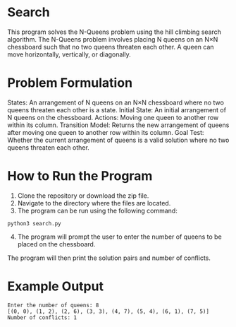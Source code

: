 # Search

This program solves the N-Queens problem using the hill climbing search algorithm. The N-Queens problem involves placing N queens on an N×N chessboard such that no two queens threaten each other. A queen can move horizontally, vertically, or diagonally.

# Problem Formulation

States: An arrangement of N queens on an N×N chessboard where no two queens threaten each other is a state.
Initial State: An initial arrangement of N queens on the chessboard.
Actions: Moving one queen to another row within its column.
Transition Model: Returns the new arrangement of queens after moving one queen to another row within its column.
Goal Test: Whether the current arrangement of queens is a valid solution where no two queens threaten each other.

# How to Run the Program

1. Clone the repository or download the zip file.
2. Navigate to the directory where the files are located.
3. The program can be run using the following command:
```
python3 search.py
```
4. The program will prompt the user to enter the number of queens to be placed on the chessboard.

The program will then print the solution pairs and number of conflicts.

# Example Output

```
Enter the number of queens: 8
[(0, 0), (1, 2), (2, 6), (3, 3), (4, 7), (5, 4), (6, 1), (7, 5)]
Number of conflicts: 1
```

